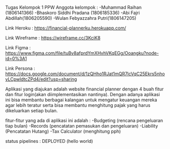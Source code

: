 Tugas Kelompok 1 PPW
Anggota kelompok :
-Muhammad Raihan (1806141366)
-Bhaskoro Siddhi Pradana (1806185336)
-Abi Fajri Abdillah(1806205590)
-Wulan Febyazzahra Putri(1806147205)

Link Heroku : https://financial-plannerku.herokuapp.com/

Link Wireframe : https://wireframe.cc/3KciK8

Link Figma : https://www.figma.com/file/tuBv8afprdYmXHvhVKqEGg/Ooangku?node-id=0%3A1

Link Persona : https://docs.google.com/document/d/1zQHho1RJat1mQR7lcVqC25Ekrs5nhovLCpwldtcZPd4/edit?usp=sharing

Aplikasi yang diajukan adalah website financial planner dengan 4 buah fitur dan fitur login(akan diimplementasikan nantinya).
Dengan adanya aplikasi ini bisa membantu berbagai kalangan untuk mengatur keuangan mereka agar lebih teratur serta bisa membantu menghitung pajak yang harus dikeluarkan setiap bulan.

fitur-fitur yang ada di aplikasi ini adalah :
-Budgeting (rencana pengeluaran tiap bulan)
-Records (pencatatan pemasukan dan pengeluaran)
-Liability (Pencatatan Hutang)
-Tax Calculator (menghitung pph)

status pipelines : DEPLOYED (hello world)